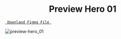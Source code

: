 <h1 align="center">Preview Hero 01</h1>

<a align ="center" href="https://github.com/Dezenix/website-screens/blob/main/Website_Hero_Section/Hero01/hero01.fig"> `  Downlaod Figma File  `</a>


![preview-hero_01](https://github.com/Dezenix/website-screens/blob/main/Website_Hero_Section/Hero01/preview_hero01.png)

